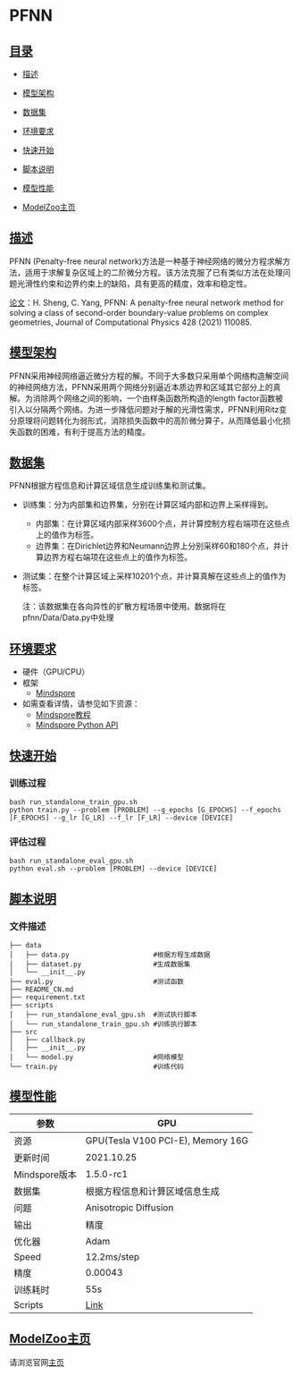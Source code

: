 # PFNN

## [目录](#目录)

- [描述](#描述)

- [模型架构](#模型架构)

- [数据集](#数据集)

- [环境要求](#环境要求)

- [快速开始](#快速开始)

- [脚本说明](#脚本说明)

- [模型性能](#模型性能)

- [ModelZoo主页](https://gitee.com/mindspore/models)

## [描述](#目录)

PFNN (Penalty-free neural network)方法是一种基于神经网络的微分方程求解方法，适用于求解复杂区域上的二阶微分方程。该方法克服了已有类似方法在处理问题光滑性约束和边界约束上的缺陷，具有更高的精度，效率和稳定性。

[论文](https://www.sciencedirect.com/science/article/pii/S0021999120308597)：H. Sheng, C. Yang, PFNN: A penalty-free neural network method for solving a class of second-order boundary-value problems on complex geometries, Journal of Computational Physics 428 (2021) 110085.

## [模型架构](#目录)

PFNN采用神经网络逼近微分方程的解。不同于大多数只采用单个网络构造解空间的神经网络方法，PFNN采用两个网络分别逼近本质边界和区域其它部分上的真解。为消除两个网络之间的影响，一个由样条函数所构造的length factor函数被引入以分隔两个网络。为进一步降低问题对于解的光滑性需求，PFNN利用Ritz变分原理将问题转化为弱形式，消除损失函数中的高阶微分算子，从而降低最小化损失函数的困难，有利于提高方法的精度。

## [数据集](#目录)

PFNN根据方程信息和计算区域信息生成训练集和测试集。

- 训练集：分为内部集和边界集，分别在计算区域内部和边界上采样得到。
    - 内部集：在计算区域内部采样3600个点，并计算控制方程右端项在这些点上的值作为标签。
    - 边界集：在Dirichlet边界和Neumann边界上分别采样60和180个点，并计算边界方程右端项在这些点上的值作为标签。

- 测试集：在整个计算区域上采样10201个点，并计算真解在这些点上的值作为标签。

    注：该数据集在各向异性的扩散方程场景中使用。数据将在pfnn/Data/Data.py中处理

## [环境要求](#目录)

- 硬件（GPU/CPU）
- 框架
    - [Mindspore](https://www.mindspore.cn/install/en)
- 如需查看详情，请参见如下资源：
    - [Mindspore教程](#https://www.mindspore.cn/tutorials/zh-CN/r1.8/index.html)
    - [Mindspore Python API](#https://www.mindspore.cn/docs/zh-CN/r1.8/index.html)

## [快速开始](#目录)

### 训练过程

```shell
bash run_standalone_train_gpu.sh
python train.py --problem [PROBLEM] --g_epochs [G_EPOCHS] --f_epochs [F_EPOCHS] --g_lr [G_LR] --f_lr [F_LR] --device [DEVICE]
```

### 评估过程

```shell
bash run_standalone_eval_gpu.sh
python eval.sh --problem [PROBLEM] --device [DEVICE]
```

## [脚本说明](#目录)

### 文件描述

```shell
├── data
│   ├── data.py                     #根据方程生成数据
│   ├── dataset.py                  #生成数据集
│   └── __init__.py
├── eval.py                         #测试函数
├── README_CN.md
├── requirement.txt
├── scripts
│   ├── run_standalone_eval_gpu.sh  #测试执行脚本
│   └── run_standalone_train_gpu.sh #训练执行脚本
├── src
│   ├── callback.py
│   ├── __init__.py
│   └── model.py                    #网络模型
└── train.py                        #训练代码
```

## [模型性能](#目录)

| 参数          | GPU                                                          |
| ------------- | ------------------------------------------------------------ |
| 资源          | GPU(Tesla V100 PCI-E), Memory 16G                            |
| 更新时间      | 2021.10.25                                                   |
| Mindspore版本 | 1.5.0-rc1                                                    |
| 数据集        | 根据方程信息和计算区域信息生成                               |
| 问题          | Anisotropic Diffusion                                        |
| 输出          | 精度                                                         |
| 优化器        | Adam                                                         |
| Speed         | 12.2ms/step                                                   |
| 精度          | 0.00043                                                      |
| 训练耗时      | 55s                                                          |
| Scripts       | [Link](https://gitee.com/mindspore/models/tree/r1.8/research/hpc/pfnn) |

## [ModelZoo主页](#目录)

请浏览官网[主页](https://gitee.com/mindspore/models)
